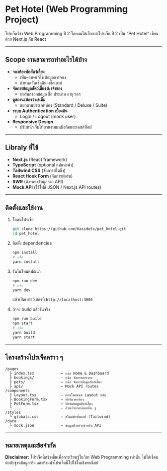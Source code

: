# Pet Hotel (Web Programming Project)

โปรเจ็ควิชา Web Programming ปี 2 โดยผมได้เลือกทำโปรเจ็ค ปี 2 เป็น “Pet Hotel” เขียนด้วย Next.js กับ React

---

## Scope งานสามารถทำอะไรได้บ้าง

- **จองห้องพักสัตว์เลี้ยง**  
  - เพิ่ม–ลบ–แก้ไข ข้อมูลการจอง  
  - กำหนดวันเช็คอิน–เช็คเอาต์  
- **จัดการข้อมูลสัตว์เลี้ยง & เจ้าของ**  
  - ฟอร์มกรอกข้อมูล ชื่อ ประเภท อายุ ฯลฯ  
- **ดูสถานะห้องว่าง/เต็ม**  
  - แยกตามประเภทห้อง (Standard / Deluxe / Suite)  
- **ระบบ Authentication เบื้องต้น**  
  - Login / Logout (mock user)  
- **Responsive Design**  
  - ปรับหน้าเว็บให้สวยงามบนมือถือและเดสก์ท็อป

---

## Libraly ที่ใช้

- **Next.js** (React framework)  
- **TypeScript** (optional แต่แนะนำ)  
- **Tailwind CSS** (จัดการสไตลิ่ง)  
- **React Hook Form** (จัดการฟอร์ม)  
- **SWR** (ดึง–แคชข้อมูลจาก API)  
- **Mock API** (ใช้ไฟล์ JSON / Next.js API routes)

---

## ติดตั้งและใช้งาน

1. โคลนโปรเจ็ค
   ```bash
   git clone https://github.com/Kasidetx/pet_hotel.git
   cd pet_hotel
   ```

2. ติดตั้ง dependencies
   ```bash
   npm install
   # หรือ
   yarn install
   ```

3. รันในโหมดพัฒนา
   ```bash
   npm run dev
   # หรือ
   yarn dev
   ```
   แล้วเปิดเบราว์เซอร์ที่ `http://localhost:3000`

4. ถ้าจะ build แล้วรันจริง
   ```bash
   npm run build
   npm start
   # หรือ
   yarn build
   yarn start
   ```

---

## โครงสร้างโปรเจ็คคร่าว ๆ

```
/pages
  ├ index.tsx            – หน้า Home & Dashboard
  ├ bookings/            – หน้า จัดการการจอง
  ├ pets/                – หน้า จัดการข้อมูลสัตว์เลี้ยง
  ├ api/                 – Mock API routes
/components
  ├ Layout.tsx           – คอมโพเนนต์ Layout หลัก
  ├ BookingForm.tsx      – ฟอร์มจองห้อง
  ├ PetForm.tsx          – ฟอร์มข้อมูลสัตว์เลี้ยง
  └ ...                  – ส่วนประกอบย่อยอื่น ๆ
/styles
  └ globals.css          – สไตล์ทั่วทั้งแอป (Tailwind)
/data
  └ mock.json            – ข้อมูลตัวอย่างสำหรับ API
```

---

## หมายเหตุและข้อจำกัด

**Disclaimer:** โปรเจ็คนี้สร้างขึ้นเพื่อการเรียนรู้ในวิชา Web Programming เท่านั้น ไม่ได้เชื่อมต่อกับฐานข้อมูลจริง และห้ามนำโปรเจ็คนี้ไปใช้ในเชิงพาณิชย์
